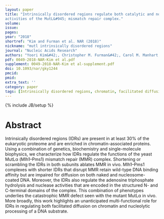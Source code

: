 ```yaml
---
layout: paper
title: "Intrinsically disordered regions regulate both catalytic and noncatalytic
activities of the MutL&#945; mismatch repair complex."
volume:
issue:
pages:
year: "2018"
shortref: "Kim and Furman et al. NAR (2018)"
nickname: "mutl intrinsically disordered regions"
journal: "Nucleic Acids Research"
authors: "Yoori Kim&#42;, Christopher M. Furman&#42;, Carol M. Manhart, Eric Alani&dagger;, and Ilya J. Finkelstein&dagger; (&#42; co-first authors) (&dagger; co-corresponding) "
pdf: 0049-2018-NAR-Kim et al.pdf
supplement: 0049-2018-NAR-Kim et al-supplement.pdf
doi: 10.1093/nar/gky1244
pmcid:
pmid:
extra_text: ''
category: paper
tags: [Intrinsically disordered regions, chromatin, facilitated diffusion, mismatch repair, Mlh1-Pms1]
---
```

{% include JB/setup %}

# Abstract

Intrinsically disordered regions (IDRs) are present in at least 30% of the eukaryotic proteome and are enriched in chromatin-associated proteins. Using a combination of genetics, biochemistry and single-molecule biophysics, we characterize how IDRs regulate the functions of the yeast MutL&#945; (Mlh1–Pms1) mismatch repair (MMR) complex. Shortening or scrambling the IDRs in both subunits ablates MMR in vivo. Mlh1–Pms1 complexes with shorter IDRs that disrupt MMR retain wild-type DNA binding affinity but are impaired for diffusion on both naked and nucleosome-coated DNA. Moreover, the IDRs also regulate the adenosine triphosphate hydrolysis and nuclease activities that are encoded in the structured N- and C-terminal domains of the complex. This combination of phenotypes underlies the catastrophic MMR defect seen with the mutant MutLα in vivo. More broadly, this work highlights an unanticipated multi-functional role for IDRs in regulating both facilitated diffusion on chromatin and nucleolytic processing of a DNA substrate.
